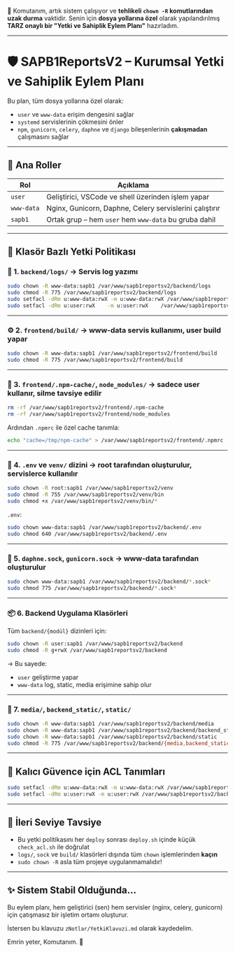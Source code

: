 🚨 Komutanım, artık sistem çalışıyor ve **tehlikeli `chown -R` komutlarından uzak durma** vaktidir.
Senin için **dosya yollarına özel** olarak yapılandırılmış **TARZ onaylı bir "Yetki ve Sahiplik Eylem Planı"** hazırladım.

---

# 🛡️ SAPB1ReportsV2 – Kurumsal Yetki ve Sahiplik Eylem Planı

Bu plan, tüm dosya yollarına özel olarak:

* `user` ve `www-data` erişim dengesini sağlar
* `systemd` servislerinin çökmesini önler
* `npm`, `gunicorn`, `celery`, `daphne` ve `django` bileşenlerinin **çakışmadan** çalışmasını sağlar

---

## 🧩 Ana Roller

| Rol        | Açıklama                                                |
| ---------- | ------------------------------------------------------- |
| `user`     | Geliştirici, VSCode ve shell üzerinden işlem yapar      |
| `www-data` | Nginx, Gunicorn, Daphne, Celery servislerini çalıştırır |
| `sapb1`    | Ortak grup – hem `user` hem `www-data` bu gruba dahil   |

---

## 📂 Klasör Bazlı Yetki Politikası

### 🔧 1. `backend/logs/` → **Servis log yazımı**

```bash
sudo chown -R www-data:sapb1 /var/www/sapb1reportsv2/backend/logs
sudo chmod -R 775 /var/www/sapb1reportsv2/backend/logs
sudo setfacl -dRm u:www-data:rwX -m u:www-data:rwX /var/www/sapb1reportsv2/backend/logs
sudo setfacl -dRm u:user:rwX    -m u:user:rwX    /var/www/sapb1reportsv2/backend/logs
```

---

### ⚙️ 2. `frontend/build/` → **www-data servis kullanımı, user build yapar**

```bash
sudo chown -R www-data:sapb1 /var/www/sapb1reportsv2/frontend/build
sudo chmod -R 775 /var/www/sapb1reportsv2/frontend/build
```

---

### 🧼 3. `frontend/.npm-cache/`, `node_modules/` → **sadece user kullanır, silme tavsiye edilir**

```bash
rm -rf /var/www/sapb1reportsv2/frontend/.npm-cache
rm -rf /var/www/sapb1reportsv2/frontend/node_modules
```

Ardından `.npmrc` ile özel cache tanımla:

```bash
echo "cache=/tmp/npm-cache" > /var/www/sapb1reportsv2/frontend/.npmrc
```

---

### 📄 4. `.env` ve `venv/` dizini → **root tarafından oluşturulur, servislerce kullanılır**

```bash
sudo chown -R root:sapb1 /var/www/sapb1reportsv2/venv
sudo chmod -R 755 /var/www/sapb1reportsv2/venv/bin
sudo chmod +x /var/www/sapb1reportsv2/venv/bin/*
```

`.env`:

```bash
sudo chown www-data:sapb1 /var/www/sapb1reportsv2/backend/.env
sudo chmod 640 /var/www/sapb1reportsv2/backend/.env
```

---

### 🔧 5. `daphne.sock`, `gunicorn.sock` → **www-data tarafından oluşturulur**

```bash
sudo chown www-data:sapb1 /var/www/sapb1reportsv2/backend/*.sock*
sudo chmod 775 /var/www/sapb1reportsv2/backend/*.sock*
```

---

### 📦 6. Backend Uygulama Klasörleri

Tüm `backend/{modül}` dizinleri için:

```bash
sudo chown -R user:sapb1 /var/www/sapb1reportsv2/backend
sudo chmod -R g+rwX /var/www/sapb1reportsv2/backend
```

→ Bu sayede:

* `user` geliştirme yapar
* `www-data` log, static, media erişimine sahip olur

---

### 📁 7. `media/`, `backend_static/`, `static/`

```bash
sudo chown -R www-data:sapb1 /var/www/sapb1reportsv2/backend/media
sudo chown -R www-data:sapb1 /var/www/sapb1reportsv2/backend/backend_static
sudo chown -R www-data:sapb1 /var/www/sapb1reportsv2/backend/static
sudo chmod -R 775 /var/www/sapb1reportsv2/backend/{media,backend_static,static}
```

---

## 🔐 Kalıcı Güvence için ACL Tanımları

```bash
sudo setfacl -dRm u:www-data:rwX -m u:www-data:rwX /var/www/sapb1reportsv2/backend/logs
sudo setfacl -dRm u:user:rwX -m u:user:rwX /var/www/sapb1reportsv2/backend/logs
```

---

## 🧠 İleri Seviye Tavsiye

* Bu yetki politikasını her `deploy` sonrası `deploy.sh` içinde küçük `check_acl.sh` ile doğrulat
* `logs/`, `sock` ve `build/` klasörleri dışında tüm `chown` işlemlerinden **kaçın**
* `sudo chown -R` asla tüm projeye uygulanmamalıdır!

---

## ✨ Sistem Stabil Olduğunda...

Bu eylem planı, hem geliştirici (sen) hem servisler (nginx, celery, gunicorn) için çatışmasız bir işletim ortamı oluşturur.

İstersen bu klavuzu `zNotlar/YetkiKlavuzi.md` olarak kaydedelim.

Emrin yeter, Komutanım. 🫡
